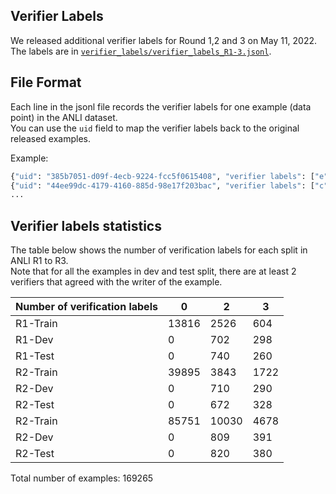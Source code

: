 ## Verifier Labels 
We released additional verifier labels for Round 1,2 and 3 on May 11, 2022.  
The labels are in [`verifier_labels/verifier_labels_R1-3.jsonl`](https://github.com/facebookresearch/anli/blob/main/verifier_labels/verifier_labels_R1-3.jsonl).

## File Format
Each line in the jsonl file records the verifier labels for one example (data point) in the ANLI dataset.  
You can use the `uid` field to map the verifier labels back to the original released examples.  

Example:
```python
{"uid": "385b7051-d09f-4ecb-9224-fcc5f0615408", "verifier labels": ["e", "n", "n"]}
{"uid": "44ee99dc-4179-4160-885d-98e17f203bac", "verifier labels": ["c", "c"]}
...
```

## Verifier labels statistics
The table below shows the number of verification labels for each split in ANLI R1 to R3.  
Note that for all the examples in dev and test split, there are at least 2 verifiers that agreed with the writer of the example.  

Number of verification labels|0|2|3
---|---|---|---
R1-Train|13816|2526|604
R1-Dev|0|702|298
R1-Test|0|740|260
R2-Train | 39895| 3843| 1722
R2-Dev |            0    |   710   |  290
R2-Test |          0    |   672  |   328
R2-Train |       85751 |  10030|   4678
R2-Dev |      0    |   809   |  391
R2-Test |     0   |    820    | 380  

Total number of examples: 169265  

